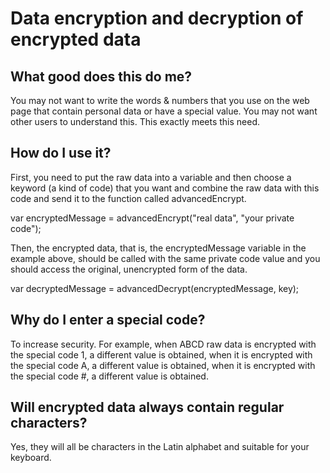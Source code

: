 # Data encryption and decryption of encrypted data

## What good does this do me?

You may not want to write the words & numbers that you use on the web page that contain personal data or have a special value. You may not want other users to understand this. This exactly meets this need.

## How do I use it?

First, you need to put the raw data into a variable and then choose a keyword (a kind of code) that you want and combine the raw data with this code and send it to the function called advancedEncrypt.

var encryptedMessage = advancedEncrypt("real data", "your private code");

Then, the encrypted data, that is, the encryptedMessage variable in the example above, should be called with the same private code value and you should access the original, unencrypted form of the data.

var decryptedMessage = advancedDecrypt(encryptedMessage, key);

## Why do I enter a special code?

To increase security. For example, when ABCD raw data is encrypted with the special code 1, a different value is obtained, when it is encrypted with the special code A, a different value is obtained, when it is encrypted with the special code #, a different value is obtained.

## Will encrypted data always contain regular characters?

Yes, they will all be characters in the Latin alphabet and suitable for your keyboard.
